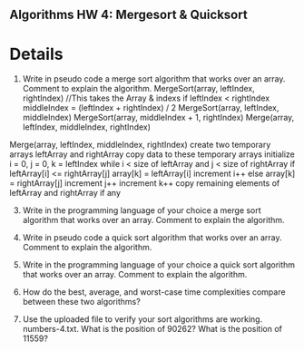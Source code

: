 ## Algorithms HW 4: Mergesort & Quicksort

# Details
1. Write in pseudo code a merge sort algorithm that works over an array. Comment to explain the algorithm.
  MergeSort(array, leftIndex, rightIndex) //This takes the Array & indexs
    if leftIndex < rightIndex
    middleIndex = (leftIndex + rightIndex) / 2
    MergeSort(array, leftIndex, middleIndex)
    MergeSort(array, middleIndex + 1, rightIndex)
    Merge(array, leftIndex, middleIndex, rightIndex)

  Merge(array, leftIndex, middleIndex, rightIndex)
    create two temporary arrays leftArray and rightArray
    copy data to these temporary arrays
    initialize i = 0, j = 0, k = leftIndex
    while i < size of leftArray and j < size of rightArray
      if leftArray[i] <= rightArray[j]
        array[k] = leftArray[i]
        increment i++
      else
        array[k] = rightArray[j]
        increment j++
      increment k++
    copy remaining elements of leftArray and rightArray if any

3. Write in the programming language of your choice a merge sort algorithm that works over an array. Comment to explain the algorithm.

4. Write in pseudo code a quick sort algorithm that works over an array. Comment to explain the algorithm.

5. Write in the programming language of your choice a quick sort algorithm that works over an array. Comment to explain the algorithm.

6. How do the best, average, and worst-case time complexities compare between these two algorithms? 

7. Use the uploaded file to verify your sort algorithms are working. numbers-4.txt.  What is the position of 90262? What is the position of 11559? 
